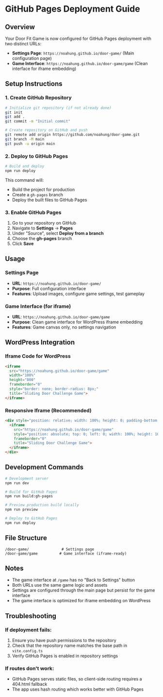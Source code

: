 # GitHub Pages Deployment Guide

## Overview
Your Door Fit Game is now configured for GitHub Pages deployment with two distinct URLs:

- **Settings Page**: `https://noahung.github.io/door-game/` (Main configuration page)
- **Game Interface**: `https://noahung.github.io/door-game/game` (Clean interface for iframe embedding)

## Setup Instructions

### 1. Create GitHub Repository
```bash
# Initialize git repository (if not already done)
git init
git add .
git commit -m "Initial commit"

# Create repository on GitHub and push
git remote add origin https://github.com/noahung/door-game.git
git branch -M main
git push -u origin main
```

### 2. Deploy to GitHub Pages
```bash
# Build and deploy
npm run deploy
```

This command will:
- Build the project for production
- Create a `gh-pages` branch
- Deploy the built files to GitHub Pages

### 3. Enable GitHub Pages
1. Go to your repository on GitHub
2. Navigate to **Settings** → **Pages**
3. Under "Source", select **Deploy from a branch**
4. Choose the **gh-pages** branch
5. Click **Save**

## Usage

### Settings Page
- **URL**: `https://noahung.github.io/door-game/`
- **Purpose**: Full configuration interface
- **Features**: Upload images, configure game settings, test gameplay

### Game Interface (for iframe)
- **URL**: `https://noahung.github.io/door-game/game`
- **Purpose**: Clean game interface for WordPress iframe embedding
- **Features**: Game canvas only, no settings navigation

## WordPress Integration

### Iframe Code for WordPress
```html
<iframe 
  src="https://noahung.github.io/door-game/game" 
  width="100%" 
  height="800" 
  frameborder="0"
  style="border: none; border-radius: 8px;"
  title="Sliding Door Challenge Game">
</iframe>
```

### Responsive Iframe (Recommended)
```html
<div style="position: relative; width: 100%; height: 0; padding-bottom: 56.25%;">
  <iframe 
    src="https://noahung.github.io/door-game/game" 
    style="position: absolute; top: 0; left: 0; width: 100%; height: 100%; border: none; border-radius: 8px;"
    frameborder="0"
    title="Sliding Door Challenge Game">
  </iframe>
</div>
```

## Development Commands

```bash
# Development server
npm run dev

# Build for GitHub Pages
npm run build:gh-pages

# Preview production build locally
npm run preview

# Deploy to GitHub Pages
npm run deploy
```

## File Structure
```
/door-game/               # Settings page
/door-game/game          # Game interface (iframe-ready)
```

## Notes
- The game interface at `/game` has no "Back to Settings" button
- Both URLs use the same game logic and assets
- Settings are configured through the main page but persist for the game interface
- The game interface is optimized for iframe embedding on WordPress

## Troubleshooting

### If deployment fails:
1. Ensure you have push permissions to the repository
2. Check that the repository name matches the base path in `vite.config.ts`
3. Verify GitHub Pages is enabled in repository settings

### If routes don't work:
- GitHub Pages serves static files, so client-side routing requires a 404.html fallback
- The app uses hash routing which works better with GitHub Pages